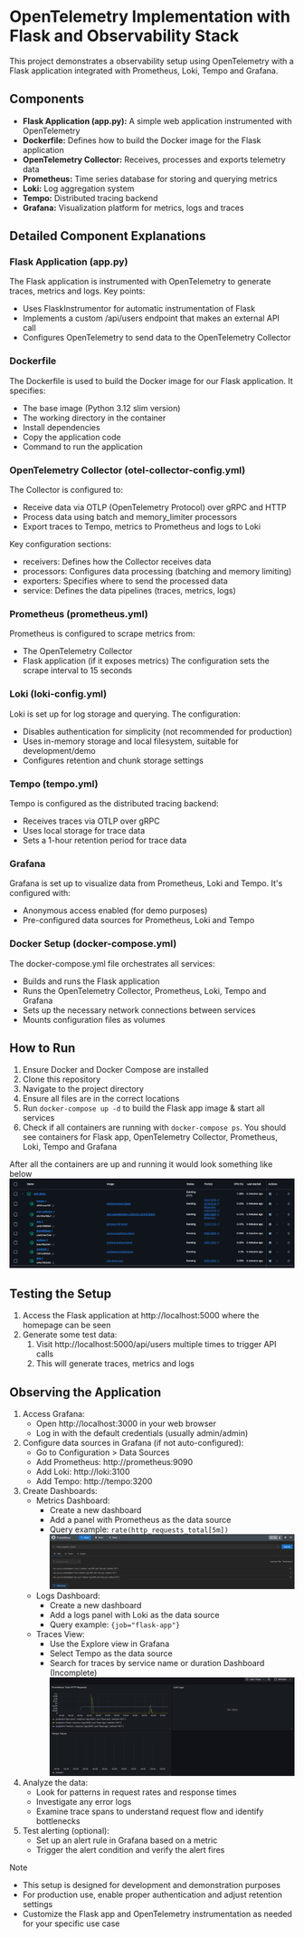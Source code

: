 # OpenTelemetry Implementation with Flask and Observability Stack
This project demonstrates a observability setup using OpenTelemetry with a Flask application integrated with Prometheus, Loki, Tempo and Grafana.

## Components
- **Flask Application (app.py):** A simple web application instrumented with OpenTelemetry
- **Dockerfile:** Defines how to build the Docker image for the Flask application
- **OpenTelemetry Collector:** Receives, processes and exports telemetry data
- **Prometheus:** Time series database for storing and querying metrics
- **Loki:** Log aggregation system
- **Tempo:** Distributed tracing backend
- **Grafana:** Visualization platform for metrics, logs and traces

## Detailed Component Explanations
### Flask Application (app.py)
The Flask application is instrumented with OpenTelemetry to generate traces, metrics and logs. Key points:
- Uses FlaskInstrumentor for automatic instrumentation of Flask
- Implements a custom /api/users endpoint that makes an external API call
- Configures OpenTelemetry to send data to the OpenTelemetry Collector

### Dockerfile
The Dockerfile is used to build the Docker image for our Flask application. It specifies:
- The base image (Python 3.12 slim version)
- The working directory in the container
- Install dependencies
- Copy the application code
- Command to run the application

### OpenTelemetry Collector (otel-collector-config.yml)
The Collector is configured to:
- Receive data via OTLP (OpenTelemetry Protocol) over gRPC and HTTP
- Process data using batch and memory_limiter processors
- Export traces to Tempo, metrics to Prometheus and logs to Loki

Key configuration sections:
- receivers: Defines how the Collector receives data
- processors: Configures data processing (batching and memory limiting)
- exporters: Specifies where to send the processed data
- service: Defines the data pipelines (traces, metrics, logs)

### Prometheus (prometheus.yml)
Prometheus is configured to scrape metrics from:
- The OpenTelemetry Collector
- Flask application (if it exposes metrics)
The configuration sets the scrape interval to 15 seconds

### Loki (loki-config.yml)
Loki is set up for log storage and querying. The configuration:
- Disables authentication for simplicity (not recommended for production)
- Uses in-memory storage and local filesystem, suitable for development/demo
- Configures retention and chunk storage settings

### Tempo (tempo.yml)
Tempo is configured as the distributed tracing backend:
- Receives traces via OTLP over gRPC
- Uses local storage for trace data
- Sets a 1-hour retention period for trace data

### Grafana
Grafana is set up to visualize data from Prometheus, Loki and Tempo. It's configured with:
- Anonymous access enabled (for demo purposes)
- Pre-configured data sources for Prometheus, Loki and Tempo

### Docker Setup (docker-compose.yml)
The docker-compose.yml file orchestrates all services:
- Builds and runs the Flask application
- Runs the OpenTelemetry Collector, Prometheus, Loki, Tempo and Grafana
- Sets up the necessary network connections between services
- Mounts configuration files as volumes

## How to Run
1. Ensure Docker and Docker Compose are installed
2. Clone this repository
3. Navigate to the project directory
4. Ensure all files are in the correct locations
5. Run `docker-compose up -d` to build the Flask app image & start all services
6. Check if all containers are running with `docker-compose ps`. You should see containers for Flask app, OpenTelemetry Collector, Prometheus, Loki, Tempo and Grafana

After all the containers are up and running it would look something like below
![Docker](https://github.com/Nicconike/otel-demo/blob/master/assets/docker_desktop.png)

## Testing the Setup
1. Access the Flask application at http://localhost:5000 where the homepage can be seen
2. Generate some test data:
    1. Visit http://localhost:5000/api/users multiple times to trigger API calls
    2. This will generate traces, metrics and logs

## Observing the Application
1. Access Grafana:
    - Open http://localhost:3000 in your web browser
    - Log in with the default credentials (usually admin/admin)
2. Configure data sources in Grafana (if not auto-configured):
    - Go to Configuration > Data Sources
    - Add Prometheus: http://prometheus:9090
    - Add Loki: http://loki:3100
    - Add Tempo: http://tempo:3200
3. Create Dashboards:
    - Metrics Dashboard:
        - Create a new dashboard
        - Add a panel with Prometheus as the data source
        - Query example: `rate(http_requests_total[5m])`
        ![Prometheus](https://github.com/Nicconike/otel-demo/blob/master/assets/prometheus.png)
    - Logs Dashboard:
        - Create a new dashboard
        - Add a logs panel with Loki as the data source
        - Query example: `{job="flask-app"}`
    - Traces View:
        - Use the Explore view in Grafana
        - Select Tempo as the data source
        - Search for traces by service name or duration
    Dashboard (Incomplete)
    ![Dashboard](https://github.com/Nicconike/otel-demo/blob/master/assets/dashboard.png)
4. Analyze the data:
    - Look for patterns in request rates and response times
    - Investigate any error logs
    - Examine trace spans to understand request flow and identify bottlenecks
5. Test alerting (optional):
    - Set up an alert rule in Grafana based on a metric
    - Trigger the alert condition and verify the alert fires

> [!NOTE]
> - This setup is designed for development and demonstration purposes
> - For production use, enable proper authentication and adjust retention settings
> - Customize the Flask app and OpenTelemetry instrumentation as needed for your specific use case
